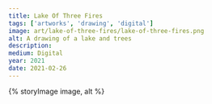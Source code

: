 ```yaml
---
title: Lake Of Three Fires
tags: ['artworks', 'drawing', 'digital']
image: art/lake-of-three-fires/lake-of-three-fires.png
alt: A drawing of a lake and trees
description: 
medium: Digital
year: 2021
date: 2021-02-26
---
```

{% storyImage image, alt %}
